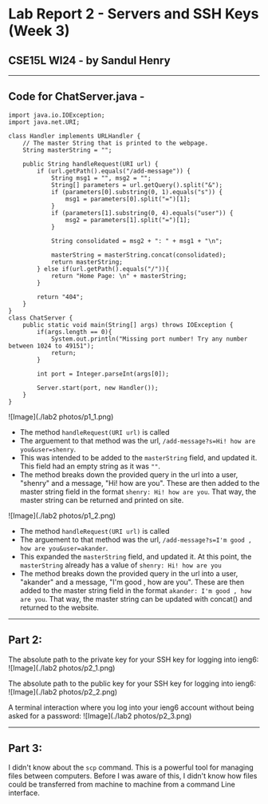 # Lab Report 2 - Servers and SSH Keys (Week 3)
## CSE15L WI24 - by Sandul Henry
---

## Code for ChatServer.java - 
```
import java.io.IOException;
import java.net.URI;

class Handler implements URLHandler {
    // The master String that is printed to the webpage. 
    String masterString = "";

    public String handleRequest(URI url) {
        if (url.getPath().equals("/add-message")) {
            String msg1 = "", msg2 = "";
            String[] parameters = url.getQuery().split("&");
            if (parameters[0].substring(0, 1).equals("s")) {
                msg1 = parameters[0].split("=")[1];
            }
            if (parameters[1].substring(0, 4).equals("user")) {
                msg2 = parameters[1].split("=")[1];
            }

            String consolidated = msg2 + ": " + msg1 + "\n";
            
            masterString = masterString.concat(consolidated);
            return masterString;
        } else if(url.getPath().equals("/")){
            return "Home Page: \n" + masterString;
        }

        return "404";
    }
}
class ChatServer {
    public static void main(String[] args) throws IOException {
        if(args.length == 0){
            System.out.println("Missing port number! Try any number between 1024 to 49151");
            return;
        }

        int port = Integer.parseInt(args[0]);

        Server.start(port, new Handler());
    }
}
```

![Image](./lab2 photos/p1_1.png)

* The method `handleRequest(URI url)` is called
* The arguement to that method was the url, `/add-message?s=Hi! how are you&user=shenry`.
* This was intended to be added to the `masterString` field, and updated it. This field had an empty string as it was `""`.
* The method breaks down the provided query in the url into a user, "shenry" and a message, "Hi! how are you". These are then added to the master string field in the format `shenry: Hi! how are you`. That way, the master string can be returned and printed on site.

![Image](./lab2 photos/p1_2.png)

* The method `handleRequest(URI url)` is called
* The arguement to that method was the url, `/add-message?s=I'm good , how are you&user=akander`.
* This expanded the `masterString` field, and updated it. At this point, the `masterString` already has a value of `shenry: Hi! how are you` 
* The method breaks down the provided query in the url into a user, "akander" and a message, "I'm good , how are you". These are then added to the master string field in the format `akander: I'm good , how are you`. That way, the master string can be updated with concat() and returned to the website.

---

## Part 2:

The absolute path to the private key for your SSH key for logging into ieng6:
![Image](./lab2 photos/p2_1.png)

The absolute path to the public key for your SSH key for logging into ieng6:
![Image](./lab2 photos/p2_2.png)

A terminal interaction where you log into your ieng6 account without being asked for a password:
![Image](./lab2 photos/p2_3.png)

---

## Part 3:

I didn't know about the `scp` command. This is a powerful tool for managing files between computers. Before I was aware of this, I didn't know how files could be transferred from machine to machine from a command Line interface. 



